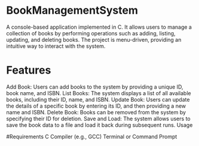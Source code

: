 # BookManagementSystem
A console-based application implemented in C. It allows users to manage a collection of books by performing operations such as adding, listing, updating, and deleting books. The project is menu-driven, providing an intuitive way to interact with the system.

# Features
Add Book: Users can add books to the system by providing a unique ID, book name, and ISBN.
List Books: The system displays a list of all available books, including their ID, name, and ISBN.
Update Book: Users can update the details of a specific book by entering its ID, and then providing a new name and ISBN.
Delete Book: Books can be removed from the system by specifying their ID for deletion.
Save and Load: The system allows users to save the book data to a file and load it back during subsequent runs.
Usage

#Requirements
C Compiler (e.g., GCC)
Terminal or Command Prompt
